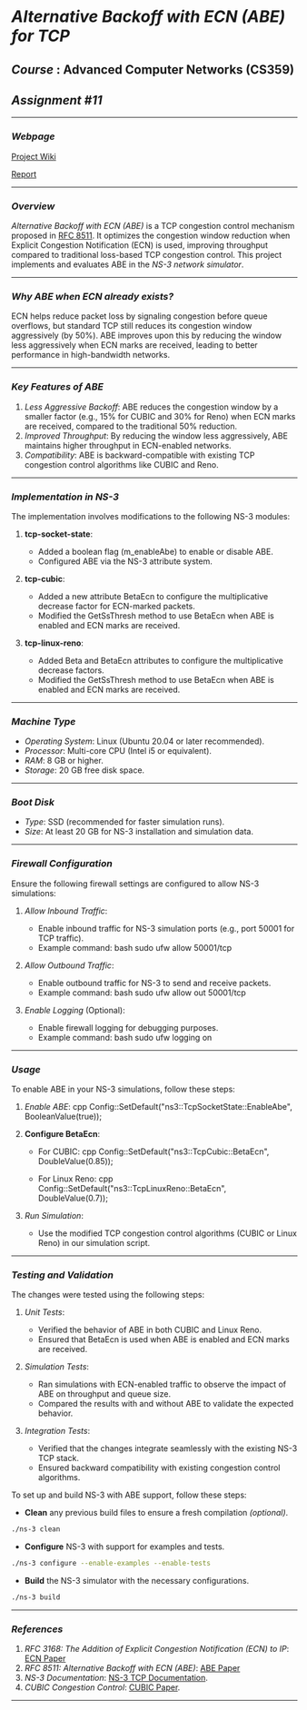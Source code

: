 # *Alternative Backoff with ECN (ABE) for TCP*

## *Course* :  Advanced Computer Networks (CS359)
## *Assignment #11*

---

### *Webpage*
[Project Wiki](https://github.com/Yaswanthyash1/Alternative-Backoff-with-ECN-for-TCP/wiki)

[Report](https://docs.google.com/document/d/1IERWv0bjkAechFp44KMFB_lOYOndRyhEqN7XR7rDeCw/edit?tab=t.0)

---

### *Overview*
*Alternative Backoff with ECN (ABE)* is a TCP congestion control mechanism proposed in [RFC 8511](https://datatracker.ietf.org/doc/html/rfc8511). It optimizes the congestion window reduction when Explicit Congestion Notification (ECN) is used, improving throughput compared to traditional loss-based TCP congestion control. This project implements and evaluates ABE in the *NS-3 network simulator*.

---

### *Why ABE when ECN already exists?*
ECN helps reduce packet loss by signaling congestion before queue overflows, but standard TCP still reduces its congestion window aggressively (by 50%). ABE improves upon this by reducing the window less aggressively when ECN marks are received, leading to better performance in high-bandwidth networks.

---

### *Key Features of ABE*
1. *Less Aggressive Backoff*: ABE reduces the congestion window by a smaller factor (e.g., 15% for CUBIC and 30% for Reno) when ECN marks are received, compared to the traditional 50% reduction.
2. *Improved Throughput*: By reducing the window less aggressively, ABE maintains higher throughput in ECN-enabled networks.
3. *Compatibility*: ABE is backward-compatible with existing TCP congestion control algorithms like CUBIC and Reno.

---

### *Implementation in NS-3*
The implementation involves modifications to the following NS-3 modules:
1. **tcp-socket-state**:
   - Added a boolean flag (m_enableAbe) to enable or disable ABE.
   - Configured ABE via the NS-3 attribute system.

2. **tcp-cubic**:
   - Added a new attribute BetaEcn to configure the multiplicative decrease factor for ECN-marked packets.
   - Modified the GetSsThresh method to use BetaEcn when ABE is enabled and ECN marks are received.

3. **tcp-linux-reno**:
   - Added Beta and BetaEcn attributes to configure the multiplicative decrease factors.
   - Modified the GetSsThresh method to use BetaEcn when ABE is enabled and ECN marks are received.

---

### *Machine Type*
- *Operating System*: Linux (Ubuntu 20.04 or later recommended).
- *Processor*: Multi-core CPU (Intel i5 or equivalent).
- *RAM*: 8 GB or higher.
- *Storage*: 20 GB free disk space.

---

### *Boot Disk*
- *Type*: SSD (recommended for faster simulation runs).
- *Size*: At least 20 GB for NS-3 installation and simulation data.

---

### *Firewall Configuration*
Ensure the following firewall settings are configured to allow NS-3 simulations:
1. *Allow Inbound Traffic*:
   - Enable inbound traffic for NS-3 simulation ports (e.g., port 50001 for TCP traffic).
   - Example command:
     bash
     sudo ufw allow 50001/tcp
     

2. *Allow Outbound Traffic*:
   - Enable outbound traffic for NS-3 to send and receive packets.
   - Example command:
     bash
     sudo ufw allow out 50001/tcp
     

3. *Enable Logging* (Optional):
   - Enable firewall logging for debugging purposes.
   - Example command:
     bash
     sudo ufw logging on
     

---

### *Usage*
To enable ABE in your NS-3 simulations, follow these steps:

1. *Enable ABE*:
   cpp
   Config::SetDefault("ns3::TcpSocketState::EnableAbe", BooleanValue(true));
   

2. **Configure BetaEcn**:
   - For CUBIC:
     cpp
     Config::SetDefault("ns3::TcpCubic::BetaEcn", DoubleValue(0.85));
     
   - For Linux Reno:
     cpp
     Config::SetDefault("ns3::TcpLinuxReno::BetaEcn", DoubleValue(0.7));
     

3. *Run Simulation*:
   - Use the modified TCP congestion control algorithms (CUBIC or Linux Reno) in our simulation script.

---

### *Testing and Validation*
The changes were tested using the following steps:
1. *Unit Tests*:
   - Verified the behavior of ABE in both CUBIC and Linux Reno.
   - Ensured that BetaEcn is used when ABE is enabled and ECN marks are received.

2. *Simulation Tests*:
   - Ran simulations with ECN-enabled traffic to observe the impact of ABE on throughput and queue size.
   - Compared the results with and without ABE to validate the expected behavior.

3. *Integration Tests*:
   - Verified that the changes integrate seamlessly with the existing NS-3 TCP stack.
   - Ensured backward compatibility with existing congestion control algorithms.

To set up and build NS-3 with ABE support, follow these steps:

- **Clean** any previous build files to ensure a fresh compilation *(optional)*.
```sh
./ns-3 clean
```
- **Configure** NS-3 with support for examples and tests.
```sh
./ns-3 configure --enable-examples --enable-tests
```
- **Build** the NS-3 simulator with the necessary configurations.
```sh
./ns-3 build
```

---

### *References*
1. *RFC 3168: The Addition of Explicit Congestion Notification (ECN) to IP*: [ECN Paper](https://datatracker.ietf.org/doc/html/rfc3168)
2. *RFC 8511: Alternative Backoff with ECN (ABE)*: [ABE Paper](https://datatracker.ietf.org/doc/html/rfc8511)
3. *NS-3 Documentation*: [NS-3 TCP Documentation](https://www.nsnam.org/docs/release/3.36/doxygen/group__tcp.html).
4. *CUBIC Congestion Control*: [CUBIC Paper](https://dl.acm.org/doi/10.1145/1400097.1400105).

---

